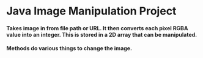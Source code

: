 # Java Image Manipulation Project
#### Takes image in from file path or URL. It then converts each pixel RGBA value into an integer. This is stored in a 2D array that can be manipulated. 
#### Methods do various things to change the image.
